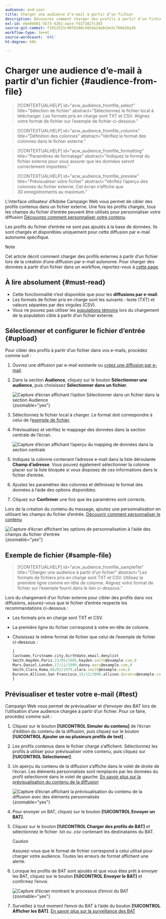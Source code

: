 ```yaml
---
audience: end-user
title: Charger une audience d’e-mail à partir d’un fichier
description: Découvrez comment charger des profils à partir d’un fichier externe pour créer l’audience de vos e-mails.
exl-id: e6e0dd01-5573-4261-aace-fd173827c383
source-git-commit: f1911523c9076188c492da24e0cbe5c760e58a28
workflow-type: tm+mt
source-wordcount: '691'
ht-degree: 66%

---
```


# Charger une audience d’e-mail à partir d’un fichier {#audience-from-file}

>[!CONTEXTUALHELP]
>id="acw_audience_fromfile_select"
>title="Sélection de fichier"
>abstract="Sélectionnez le fichier local à télécharger. Les formats pris en charge sont TXT et CSV. Alignez votre format de fichier sur l’exemple de fichier ci-dessous."

>[!CONTEXTUALHELP]
>id="acw_audience_fromfile_columns"
>title="Définition des colonnes"
>abstract="Vérifiez le format des colonnes dans le fichier externe."

>[!CONTEXTUALHELP]
>id="acw_audience_fromfile_formatting"
>title="Paramètres de formatage"
>abstract="Indiquez le format du fichier externe pour vous assurer que les données seront correctement importées."

>[!CONTEXTUALHELP]
>id="acw_audience_fromfile_preview"
>title="Prévisualiser votre fichier"
>abstract="Vérifiez l’aperçu des colonnes du fichier externe. Cet écran n’affiche que 30 enregistrements au maximum."

L’interface utilisateur d’Adobe Campaign Web vous permet de cibler des profils contenus dans un fichier externe. Une fois les profils chargés, tous les champs du fichier d’entrée peuvent être utilisés pour personnaliser votre diffusion [Découvrez comment personnaliser votre contenu](../personalization/personalize.md).

Les profils du fichier d’entrée ne sont pas ajoutés à la base de données. Ils sont chargés et disponibles uniquement pour cette diffusion par e-mail autonome spécifique.

>[!NOTE]
>
>Cet article décrit comment charger des profils externes à partir d’un fichier lors de la création d’une diffusion par e-mail autonome. Pour charger des données à partir d’un fichier dans un workflow, reportez-vous à [cette page](../workflows/activities/load-file.md).

## À lire absolument {#must-read}

* Cette fonctionnalité n’est disponible que pour les **diffusions par e-mail**.
* Les formats de fichier pris en charge sont les suivants : texte (TXT) et valeurs séparées par des virgules (CSV).
* Vous ne pouvez pas utiliser les [populations témoins](control-group.md) lors du chargement de la population cible à partir d’un fichier externe.

## Sélectionner et configurer le fichier d’entrée {#upload}

Pour cibler des profils à partir d’un fichier dans vos e-mails, procédez comme suit :

1. Ouvrez une diffusion par e-mail existante ou [créez une diffusion par e-mail](../email/create-email.md).
1. Dans la section **Audience**, cliquez sur le bouton **Sélectionner une audience**, puis choisissez **Sélectionner dans un fichier**.

   ![Capture d’écran affichant l’option Sélectionner dans un fichier dans la section Audience](assets/select-from-file.png){zoomable="yes"}

1. Sélectionnez le fichier local à charger. Le format doit correspondre à celui de l’[exemple de fichier](#sample-file).
1. Prévisualisez et vérifiez le mappage des données dans la section centrale de l’écran.

   ![Capture d’écran affichant l’aperçu du mapping de données dans la section centrale](assets/select-from-file-map.png)

1. Indiquez la colonne contenant l’adresse e-mail dans la liste déroulante **Champ d’adresse**. Vous pouvez également sélectionner la colonne placer sur la liste bloquée si vous disposez de ces informations dans le fichier d’entrée.
1. Ajustez les paramètres des colonnes et définissez le format des données à l’aide des options disponibles.
1. Cliquez sur **Confirmer** une fois que les paramètres sont corrects.

Lors de la création du contenu du message, ajoutez une personnalisation en utilisant les champs du fichier d’entrée. [Découvrir comment personnaliser le contenu](../personalization/personalize.md)

![Capture d’écran affichant les options de personnalisation à l’aide des champs du fichier d’entrée](assets/select-external-perso.png){zoomable="yes"}

## Exemple de fichier {#sample-file}

>[!CONTEXTUALHELP]
>id="acw_audience_fromfile_samplefile"
>title="Charger une audience à partir d’un fichier"
>abstract="Les formats de fichiers pris en charge sont TXT et CSV. Utilisez la première ligne comme en-tête de colonne. Alignez votre format de fichier sur l’exemple fourni dans le lien ci-dessous."

Lors du chargement d’un fichier externe pour cibler des profils dans vos diffusions, assurez-vous que le fichier d’entrée respecte les recommandations ci-dessous :

* Les formats pris en charge sont TXT et CSV.
* La première ligne du fichier correspond à votre en-tête de colonne.
* Choisissez le même format de fichier que celui de l’exemple de fichier ci-dessous :

  ```javascript
  {
  lastname,firstname,city,birthdate,email,denylist
  Smith,Hayden,Paris,23/05/1985,hayden.smith@example.com,0
  Mars,Daniel,London,17/11/1999,danny.mars@example.com,0
  Smith,Clara,Roma,08/02/1979,clara.smith@example.com,0
  Durance,Allison,San Francisco,15/12/2000,allison.durance@example.com,1
  }
  ```

## Prévisualiser et tester votre e-mail {#test}

Campaign Web vous permet de prévisualiser et d’envoyer des BAT lors de l’utilisation d’une audience chargée à partir d’un fichier. Pour ce faire, procédez comme suit :

1. Cliquez sur le bouton **[!UICONTROL Simuler du contenu]** de l’écran d’édition du contenu de la diffusion, puis cliquez sur le bouton **[!UICONTROL Ajouter un ou plusieurs profils de test]** .

1. Les profils contenus dans le fichier chargé s’affichent. Sélectionnez les profils à utiliser pour prévisualiser votre contenu, puis cliquez sur **[!UICONTROL Sélectionner]**.

1. Un aperçu du contenu de la diffusion s’affiche dans le volet de droite de l’écran. Les éléments personnalisés sont remplacés par les données du profil sélectionné dans le volet de gauche. [En savoir plus sur la prévisualisation du contenu de la diffusion](../preview-test/preview-content.md)

   ![Capture d’écran affichant la prévisualisation du contenu de la diffusion avec des éléments personnalisés](assets/file-upload-preview.png){zoomable="yes"}

1. Pour envoyer un BAT, cliquez sur le bouton **[!UICONTROL Envoyer un BAT]**.

1. Cliquez sur le bouton **[!UICONTROL Charger des profils de BAT]** et sélectionnez le fichier .txt ou .csv contenant les destinataires du BAT.

   >[!CAUTION]
   >
   >Assurez-vous que le format de fichier correspond à celui utilisé pour charger votre audience. Toutes les erreurs de format affichent une alerte.

1. Lorsque les profils de BAT sont ajoutés et que vous êtes prêt à envoyer les BAT, cliquez sur le bouton **[!UICONTROL Envoyer le BAT]** et confirmez l’envoi.

   ![Capture d’écran montrant le processus d’envoi du BAT](assets/file-upload-test.png){zoomable="yes"}

1. Surveillez à tout moment l’envoi du BAT à l’aide du bouton **[!UICONTROL Afficher les BAT]**. [En savoir plus sur la surveillance des BAT](../preview-test/test-deliveries.md#access-test-deliveries)